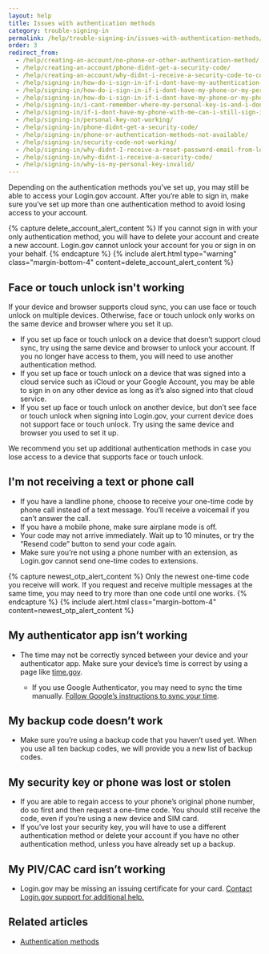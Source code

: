 ```yaml
---
layout: help
title: Issues with authentication methods
category: trouble-signing-in
permalink: /help/trouble-signing-in/issues-with-authentication-methods/
order: 3
redirect_from: 
  - /help/creating-an-account/no-phone-or-other-authentication-method/
  - /help/creating-an-account/phone-didnt-get-a-security-code/
  - /help/creating-an-account/why-didnt-i-receive-a-security-code-to-confirm-my-phone/
  - /help/signing-in/how-do-i-sign-in-if-i-dont-have-my-authentication-methods/
  - /help/signing-in/how-do-i-sign-in-if-i-dont-have-my-phone-or-my-personal-key/
  - /help/signing-in/how-do-i-sign-in-if-i-dont-have-my-phone-or-my-phone-number-has-changed/
  - /help/signing-in/i-cant-remember-where-my-personal-key-is-and-i-dont-have-my-phone-with-me/
  - /help/signing-in/if-i-dont-have-my-phone-with-me-can-i-still-sign-in/
  - /help/signing-in/personal-key-not-working/
  - /help/signing-in/phone-didnt-get-a-security-code/
  - /help/signing-in/phone-or-authentication-methods-not-available/
  - /help/signing-in/security-code-not-working/
  - /help/signing-in/why-didnt-I-receive-a-reset-password-email-from-logingov/
  - /help/signing-in/why-didnt-i-receive-a-security-code/
  - /help/signing-in/why-is-my-personal-key-invalid/
---
```


Depending on the authentication methods you’ve set up, you may still be able to access your Login.gov account. After you’re able to sign in, make sure you’ve set up more than one authentication method to avoid losing access to your account.

{% capture delete_account_alert_content %}
If you cannot sign in with your only authentication method, you will have to delete your account and create a new account. Login.gov cannot unlock your account for you or sign in on your behalf.
{% endcapture %}
{% include alert.html type="warning" class="margin-bottom-4" content=delete_account_alert_content %}

## Face or touch unlock isn't working

If your device and browser supports cloud sync, you can use face or touch unlock on multiple devices. Otherwise, face or touch unlock only works on the same device and browser where you set it up.

* If you set up face or touch unlock on a device that doesn’t support cloud sync, try using the same device and browser to unlock your account. If you no longer have access to them, you will need to use another authentication method.
* If you set up face or touch unlock on a device that was signed into a cloud service such as iCloud or your Google Account, you may be able to sign in on any other device as long as it’s also signed into that cloud service.
* If you set up face or touch unlock on another device, but don’t see face or touch unlock when signing into Login.gov, your current device does not support face or touch unlock. Try using the same device and browser you used to set it up.

We recommend you set up additional authentication methods in case you lose access to a device that supports face or touch unlock.

## I'm not receiving a text or phone call

* If you have a landline phone, choose to receive your one-time code by phone call instead of a text message. You’ll receive a voicemail if you can’t answer the call.
* If you have a mobile phone, make sure airplane mode is off.
* Your code may not arrive immediately. Wait up to 10 minutes, or try the “Resend code” button to send your code again.
* Make sure you’re not using a phone number with an extension, as Login.gov cannot send one-time codes to extensions.

{% capture newest_otp_alert_content %}
Only the newest one-time code you receive will work. If you request and receive multiple messages at the same time, you may need to try more than one code until one works.
{% endcapture %}
{% include alert.html class="margin-bottom-4" content=newest_otp_alert_content %}

## My authenticator app isn’t working

* The time may not be correctly synced between your device and your authenticator app. Make sure your device’s time is correct by using a page like [time.gov](https://www.time.gov/).

    * If you use Google Authenticator, you may need to sync the time manually. [Follow Google’s instructions to sync your time](https://support.google.com/accounts/answer/185834?hl=en).

## My backup code doesn’t work

* Make sure you’re using a backup code that you haven’t used yet. When you use all ten backup codes, we will provide you a new list of backup codes.

## My security key or phone was lost or stolen

* If you are able to regain access to your phone’s original phone number, do so first and then request a one-time code. You should still receive the code, even if you’re using a new device and SIM card.
* If you’ve lost your security key, you will have to use a different authentication method or delete your account if you have no other authentication method, unless you have already set up a backup.

## My PIV/CAC card isn’t working
* Login.gov may be missing an issuing certificate for your card. [Contact Login.gov support for additional help.](https://login.gov/contact/)

## Related articles

* [Authentication methods](/help/get-started/authentication-methods/)

